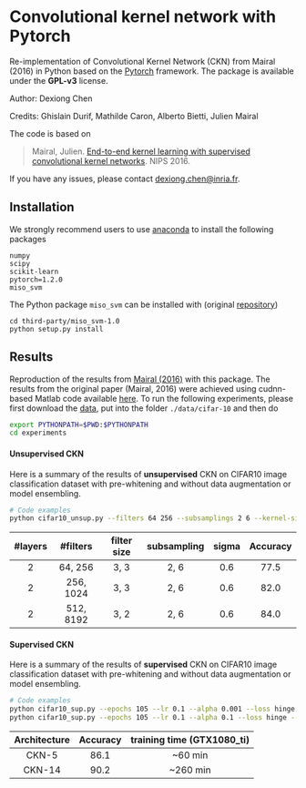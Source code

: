 # Convolutional kernel network with Pytorch

Re-implementation of Convolutional Kernel Network (CKN) from Mairal (2016)
in Python based on the [Pytorch][1] framework. 
The package is available under the **GPL-v3** license.

Author: Dexiong Chen

Credits: Ghislain Durif, Mathilde Caron, Alberto Bietti, Julien Mairal

The code is based on

>Mairal, Julien.
[End-to-end kernel learning with supervised convolutional kernel networks][5]. NIPS 2016.

If you have any issues, please contact dexiong.chen@inria.fr.

## Installation

We strongly recommend users to use [anaconda][2] to install the following packages

```
numpy
scipy
scikit-learn
pytorch=1.2.0
miso_svm
```
The Python package `miso_svm` can be installed with (original [repository][3])
```
cd third-party/miso_svm-1.0
python setup.py install
```

## Results

Reproduction of the results from [Mairal (2016)][5] with this package.
The results from the original paper (Mairal, 2016) were achieved using
cudnn-based Matlab code available [here][4]. To run the following experiments, please first download the [data][6], put into the folder `./data/cifar-10` and then do

```bash
export PYTHONPATH=$PWD:$PYTHONPATH
cd experiments
```

#### Unsupervised CKN

Here is a summary of the results of **unsupervised** CKN on CIFAR10 image classification dataset with pre-whitening
and without data augmentation or model ensembling.

```bash
# Code examples
python cifar10_unsup.py --filters 64 256 --subsamplings 2 6 --kernel-sizes 3 3
```

| #layers   | #filters      | filter size   | subsampling | sigma        | Accuracy |
|:---------:|:-------------:|:-------------:|:-----------:|:------------:|:--------:|
| 2         | 64, 256       | 3, 3          | 2, 6        | 0.6          |  77.5    |
| 2         | 256, 1024     | 3, 3          | 2, 6        | 0.6          |  82.0    |
| 2         | 512, 8192     | 3, 2          | 2, 6        | 0.6          |  84.0    |

#### Supervised CKN

Here is a summary of the results of **supervised** CKN on CIFAR10 image classification dataset with pre-whitening
and without data augmentation or model ensembling.

```bash
# Code examples
python cifar10_sup.py --epochs 105 --lr 0.1 --alpha 0.001 --loss hinge --alternating --model ckn5
python cifar10_sup.py --epochs 105 --lr 0.1 --alpha 0.1 --loss hinge --alternating --model ckn14
```

| Architecture | Accuracy | training time (GTX1080\_ti) |
|:------------:|:--------:|:--------------------------:|
| CKN-5        | 86.1     | ~60 min                    |
| CKN-14       | 90.2     | ~260 min                   |


[1]: https://pytorch.org/
[2]: https://anaconda.org/
[3]: https://gitlab.inria.fr/gdurif/ckn-tf/tree/prod/miso_svm/
[4]: https://gitlab.inria.fr/mairal/ckn-cudnn-matlab/
[5]: http://papers.nips.cc/paper/6184-bayesian-latent-structure-discovery-from-multi-neuron-recordings.pdf
[6]: http://pascal.inrialpes.fr/data2/mairal/data/cifar_white.mat
